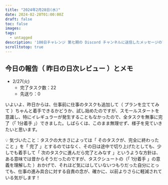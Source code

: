 ```yaml
---
title: "2024年2月28日(水)"
date: 2024-02-28T01:00:00Z
draft: false
toc: false
images:
tags: 
  - untagged
description: '100日チャレンジ 第七期の Discord チャンネルに送信したメッセージのアーカイブ'
scrolltotop: true
---
```


## 今日の報告（ 昨日の日次レビュー ）とメモ

- 2/27(火)
  - 完了タスク数：22
  - 先送り：0

いよいよ、昨日からは、仕事前に仕事のタスクも追加して（ プランを立ててみて ）ちゃんと着手できるかどうか、試し始めたのですが、スモールスタートを意識し、特にイレギュラーが発生することもなかったので、全タスクを無事に完了（「 1分着手 」）できました。しばらくは、このまま無理せず、様子を見ていきたいと思います。

💡 気づいたこと：タスクの大きさによっては「 そのタスクが、完全に終わったこと 」を「 完了 」とするのではなく、その日は途中で切り上げたとしても、少しでも着手して「 次のタスクに進んだら完了とみなす 」というような方針は、ある意味では昔からそうだったのですが、タスクシュートの（「 1分着手 」の意義を理解した ）おかげで、それほど気にはしていないつもりだった自分にとっても、仕事の進み具合に対する自責の念が、確かに、以前よりさらに軽減されている気がします！
